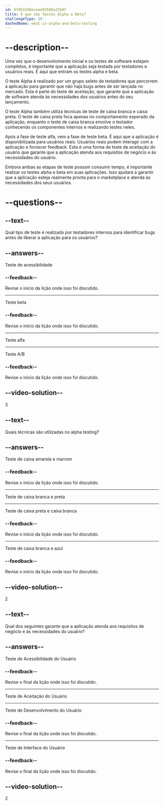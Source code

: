 ```yaml
---
id: 67db3248eceee03588a22b8f
title: O que são Testes Alpha e Beta?
challengeType: 19
dashedName: what-is-alpha-and-beta-testing
---
```


# --description--

Uma vez que o desenvolvimento inicial e os testes de software estejam completos, é importante que a aplicação seja testada por testadores e usuários reais. É aqui que entram os testes alpha e beta.

O teste Alpha é realizado por um grupo seleto de testadores que percorrem a aplicação para garantir que não haja bugs antes de ser lançada no mercado. Esta é parte do teste de aceitação, que garante que a aplicação de software atenda às necessidades dos usuários antes do seu lançamento.

O teste Alpha também utiliza técnicas de teste de caixa branca e caixa preta. O teste de caixa preta foca apenas no comportamento esperado da aplicação, enquanto o teste de caixa branca envolve o testador conhecendo os componentes internos e realizando testes neles.

Após a fase de teste alfa, vem a fase de teste beta. É aqui que a aplicação é disponibilizada para usuários reais. Usuários reais podem interagir com a aplicação e fornecer feedback. Esta é uma forma de teste de aceitação do usuário que garante que a aplicação atenda aos requisitos de negócio e às necessidades do usuário.

Embora ambas as etapas de teste possam consumir tempo, é importante realizar os testes alpha e beta em suas aplicações. Isso ajudará a garantir que a aplicação esteja realmente pronta para o marketplace e atenda às necessidades dos seus usuários.

# --questions--

## --text--

Qual tipo de teste é realizado por testadores internos para identificar bugs antes de liberar a aplicação para os usuários?

## --answers--

Teste de acessibilidade

### --feedback--

Revise o início da lição onde isso foi discutido.

---

Teste beta

### --feedback--

Revise o início da lição onde isso foi discutido.

---

Teste alfa

---

Teste A/B

### --feedback--

Revise o início da lição onde isso foi discutido.

## --video-solution--

3

## --text--

Quais técnicas são utilizadas no alpha testing?

## --answers--

Teste de caixa amarela e marrom

### --feedback--

Revise o início da lição onde isso foi discutido.

---

Teste de caixa branca e preta

---

Teste de caixa preta e caixa branca

### --feedback--

Revise o início da lição onde isso foi discutido.

---

Teste de caixa branca e azul

### --feedback--

Revise o início da lição onde isso foi discutido.

## --video-solution--

2

## --text--

Qual dos seguintes garante que a aplicação atenda aos requisitos de negócio e às necessidades do usuário?

## --answers--

Teste de Acessibilidade do Usuário

### --feedback--

Revise o final da lição onde isso foi discutido.

---

Teste de Aceitação do Usuário

---

Teste de Desenvolvimento do Usuário

### --feedback--

Revise o final da lição onde isso foi discutido.

---

Teste de Interface do Usuário

### --feedback--

Revise o final da lição onde isso foi discutido.

## --video-solution--

2
